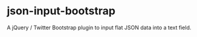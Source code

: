 # json-input-bootstrap
A jQuery / Twitter Bootstrap plugin to input flat JSON data into a text field.
